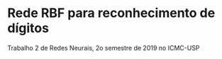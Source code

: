 # Rede RBF para reconhecimento de dígitos  
Trabalho 2 de Redes Neurais, 2o semestre de 2019 no ICMC-USP

